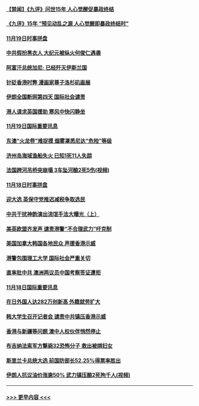 #### [【禁闻】《九评》问世15年 人心觉醒促暴政终结](../pages/prog202/a102711312.md?t=11200922) 
#### [《九评》15年 “预见动乱之源 人心觉醒即暴政终结时”](../pages/prog202/a102711238.md?t=11200922) 
#### [11月19日时事拼盘](../pages/prog202/a102711232.md?t=11200922) 
#### [中共假扮黑衣人 大纪元被纵火何俊仁遇袭](../pages/prog202/a102711183.md?t=11200922) 
#### [阿富汗总统加尼: 已经歼灭伊斯兰国](../pages/prog202/a102711164.md?t=11200922) 
#### [针砭香港时弊 漫画家尊子洛杉矶画展](../pages/prog202/a102711074.md?t=11200922) 
#### [伊朗全国断网第四天 国际社会谴责](../pages/prog202/a102711116.md?t=11200922) 
#### [港人请求英国援助 寒风中快闪静坐](../pages/prog202/a102711101.md?t=11200922) 
#### [11月19日国际重要讯息](../pages/prog202/a102710732.md?t=11200922) 
#### [东澳“火龙卷”难捉摸 烟雾罩悉尼达“危险”等级](../pages/prog202/a102710645.md?t=11200922) 
#### [济州岛海域渔船失火 已知1死11人失踪](../pages/prog202/a102710553.md?t=11200922) 
#### [法国跨河吊桥突崩塌 3车坠河酿2死5伤(视频)](../pages/prog202/a102710478.md?t=11200922) 
#### [11月18日时事拼盘](../pages/prog202/a102710106.md?t=11200922) 
#### [迎大选 英保守党推迟减税争取选民](../pages/prog202/a102710044.md?t=11200922) 
#### [中共干扰神韵演出流氓手法大曝光（上）](../pages/prog202/a102709985.md?t=11200922) 
#### [美英欧盟齐发声 谴责港警“不合理武力”吁克制](../pages/prog202/a102709938.md?t=11200922) 
#### [美国加拿大韩国各地民众 声援香港示威](../pages/prog202/a102709923.md?t=11200922) 
#### [港警包围理工大学 国际社会严重关切](../pages/prog202/a102709919.md?t=11200922) 
#### [直率批中共 澳洲两议员中国考察签证遭拒](../pages/prog202/a102709913.md?t=11200922) 
#### [11月18日国际重要讯息](../pages/prog202/a102709661.md?t=11200922) 
#### [在日外国人达282万创新高 外籍就劳扩大](../pages/prog202/a102709689.md?t=11200922) 
#### [韩大学生召开记者会 谴责中共镇压香港示威](../pages/prog202/a102709675.md?t=11200922) 
#### [香港与新疆等问题 澳中人权伙伴悄然停止](../pages/prog202/a102709654.md?t=11200922) 
#### [布吉纳法索军方撃毙32恐怖分子 救出被绑妇女](../pages/prog202/a102709594.md?t=11200922) 
#### [斯里兰卡总统大选 前国防部长52.25%得票率胜出](../pages/prog202/a102709475.md?t=11200922) 
#### [伊朗人抗议油价涨逾50% 武力镇压酿2死拘千人(视频)](../pages/prog202/a102709482.md?t=11200922) 

----
#### [ >>> 更早内容 <<< ](../indexes/prog202-earlier.md)
